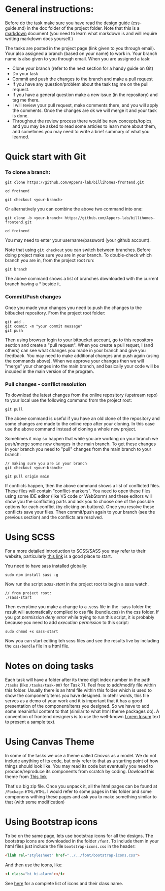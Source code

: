 
General instructions:
======================================
Before do the task make sure you have read the design guide (css-guide.md) in the doc folder of the project folder. Note that this is a [markdown](https://guides.github.com/features/mastering-markdown/) document (you need to learn what markdown is and will require writing markdown docs yourself.)

The tasks are posted in the project page (link given to you through email). Your also assigned a branch (based on your name) to work in. Your branch name is also given to you through email. When you are assigned a task: 

* Clone your branch (refer to the next section for a handy guide on Git)
* Do your task
* Commit and push the changes to the branch and make a pull request
* If you have any question/problem about the task tag me on the pull request.
* If you have a general question make a new issue (in the repository) and tag me there.
* I will review your pull request, make comments there, and you will apply the comments. Once the changes are ok we will merge it and your task is done. 
* Throughout the review process there would be new concepts/topics, and you may be asked to read some articles to learn more about them, and sometimes you may need to write a brief summary of what you learned.


Quick start with Git
===============================

### To clone a branch:

```
git clone https://github.com/Appers-lab/billihomes-frontend.git

cd frotnend

git checkout <your-branch>
```

Or alternatively you can combine the above two command into one:

```
git clone -b <your-branch> https://github.com/Appers-lab/billihomes-frontend.git

cd frotnend
```

You may need to enter your username/password (your github account).

Note that using `git checkout` you can switch between branches. Before doing project make sure you are in your branch. To double-check which branch you are in, from the project root run:

```
git branch
```

The above command shows a list of branches downloaded with the current branch having a * beside it.


### Commit/Push changes
Once you made your changes you need to push the changes to the bitbucket repository. From the project root folder:

```
git add .
git commit -m "your commit message"
git push
```

Then using browser login to your bitbucket account, go to this repository section and create a "pull request". When you create a pull requet, I (and others) can see what changes you made in your branch and give you feedback. You may need to make additional changes and push again (using the commands above). When we approve your changes then we will "merge" your changes into the main branch, and basically your code will be incuded in the main version of the program. 

### Pull changes - conflict resolution

To download the latest changes from the online repository (upstream repo) to your local use the following command from the project root:

```
git pull
```

The above command is useful if you have an old clone of the repository and some changes are made to the online repo after your cloning. In this case use the above command instead of cloning a whole new project.

Sometimes it may so happen that while you are working on your branch we push/merge some new changes in the main branch. To get these changes in your branch you need to "pull" changes from the main branch to your branch:

```
// making sure you are in your branch
git checkout <your-branch>

git pull origin main

```

If conflicts happen, then the above command shows a list of conflicted files. These files will contain "conflict-markers". You need to open these files using some IDE editor (like VS code or WebStorm) and these editors will show you the conflicting parts and ask you to choose one of the possible options for each conflict (by clicking on buttons). Once you resolve these conflicts save your files. Then commit/push again to your branch (see the previous section) and the conflicts are resolved.

Using SCSS
===================================

For a more detailed introduction to SCSS/SASS you may refer to their website, particularly [this link](https://sass-lang.com/guide) is a good place to start. 

You need to have sass installed globally:

```
sudo npm install sass -g
```

Now run the script *sass-start* in the project root to begin a sass watch. 

```
// from project root:
./sass-start
```

Then everytime you make a change to a .scss file in the -sass folder the result will automatically compiled to css file (bundle.css) in the css folder. If you got *permission deny error* while trying to run this script, it is probably because you need to add *execution permission* to this script:

```
sudo chmod +x sass-start
```

Now you can start editing teh scss files and see the results live by including the `css/bundle` file in a html file.


Notes on doing tasks
===========================
Each task will have a folder after its three digit index number in the path `/tasks` (like `/tasks/task-007` for Task 7). Feel free to add/modify file within this folder. Usually there is an html file within this folder which is used to show the component/items you have designed. In otehr words, this file serves as a demo of your work and it is important that it has a good presentation of the component/items you designed. So we have to add some meaninful content to that (similar to what html theme packages do). A convention of frontend designers is to use the well-known [Lorem Ipsum](https://www.lipsum.com/) text to present a sample text.


Using Canvas Theme
============================
In some of the tasks we use a theme called *Canvas* as a model. We do not include anything of its code, but only refer to that as a starting point of how things should look like. You may read its code but eventually you need to produce/reproduce its components from scratch by coding. Dowload this theme from [This link](https://drive.google.com/file/d/1lNdPJPjFbvhf7WCYtgcIFwR5M-CbfyQ5/view?usp=sharing)

That's a big zip file. Once you unpack it, all the html pages can be found at `/Package-HTML/HTML`. I would refer to some pages in this folder and some componens withing these pages and ask you to make something similar to that (with some modification)

Using Bootstrap icons
=================================
To be on the same page, lets use bootstrap icons for all the designs. The bootstrap icons are downloaded in the folder `/font`. To include them in your html files just include the file `bootstrap-icons.css` in the header:

```html
<link rel="stylesheet" href="../../font/bootstrap-icons.css">
```

And then use the icons, like:

```html
<i class="bi bi-alarm"></i>
```

See [here](https://icons.getbootstrap.com/) for a complete list of icons and their class name. 